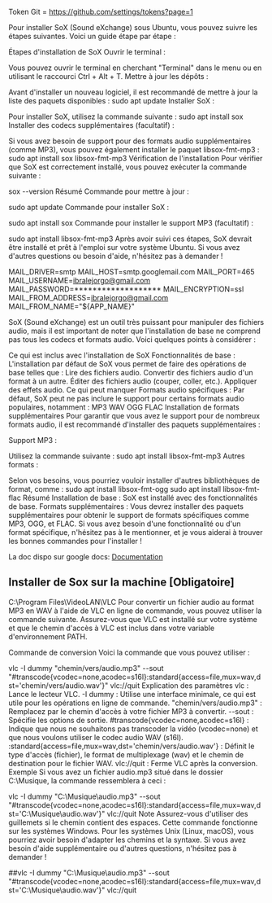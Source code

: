 Token Git = https://github.com/settings/tokens?page=1


 
 Pour installer SoX (Sound eXchange) sous Ubuntu, vous pouvez suivre les étapes suivantes. Voici un guide étape par étape :

Étapes d'installation de SoX
Ouvrir le terminal :

Vous pouvez ouvrir le terminal en cherchant "Terminal" dans le menu ou en utilisant le raccourci Ctrl + Alt + T.
Mettre à jour les dépôts :

Avant d'installer un nouveau logiciel, il est recommandé de mettre à jour la liste des paquets disponibles :
sudo apt update
Installer SoX :

Pour installer SoX, utilisez la commande suivante :
sudo apt install sox
Installer des codecs supplémentaires (facultatif) :

Si vous avez besoin de support pour des formats audio supplémentaires (comme MP3), vous pouvez également installer le paquet libsox-fmt-mp3 :
sudo apt install sox libsox-fmt-mp3
Vérification de l'installation
Pour vérifier que SoX est correctement installé, vous pouvez exécuter la commande suivante :

sox --version
Résumé
Commande pour mettre à jour :

sudo apt update
Commande pour installer SoX :

sudo apt install sox
Commande pour installer le support MP3 (facultatif) :

sudo apt install libsox-fmt-mp3
Après avoir suivi ces étapes, SoX devrait être installé et prêt à l'emploi sur votre système Ubuntu. Si vous avez d'autres questions ou besoin d'aide, n'hésitez pas à demander !


MAIL_DRIVER=smtp
MAIL_HOST=smtp.googlemail.com
MAIL_PORT=465
MAIL_USERNAME=ibralejorgo@gmail.com
MAIL_PASSWORD=*******************
MAIL_ENCRYPTION=ssl
MAIL_FROM_ADDRESS=ibralejorgo@gmail.com
MAIL_FROM_NAME="${APP_NAME}"



SoX (Sound eXchange) est un outil très puissant pour manipuler des fichiers audio, mais il est important de noter que l'installation de base ne comprend pas tous les codecs et formats audio. Voici quelques points à considérer :

Ce qui est inclus avec l'installation de SoX
Fonctionnalités de base : L'installation par défaut de SoX vous permet de faire des opérations de base telles que :
Lire des fichiers audio.
Convertir des fichiers audio d'un format à un autre.
Éditer des fichiers audio (couper, coller, etc.).
Appliquer des effets audio.
Ce qui peut manquer
Formats audio spécifiques : Par défaut, SoX peut ne pas inclure le support pour certains formats audio populaires, notamment :
MP3
WAV
OGG
FLAC
Installation de formats supplémentaires
Pour garantir que vous avez le support pour de nombreux formats audio, il est recommandé d'installer des paquets supplémentaires :

Support MP3 :

Utilisez la commande suivante :
sudo apt install libsox-fmt-mp3
Autres formats :

Selon vos besoins, vous pourriez vouloir installer d'autres bibliothèques de format, comme :
sudo apt install libsox-fmt-ogg
sudo apt install libsox-fmt-flac
Résumé
Installation de base : SoX est installé avec des fonctionnalités de base.
Formats supplémentaires : Vous devrez installer des paquets supplémentaires pour obtenir le support de formats spécifiques comme MP3, OGG, et FLAC.
Si vous avez besoin d'une fonctionnalité ou d'un format spécifique, n'hésitez pas à le mentionner, et je vous aiderai à trouver les bonnes commandes pour l'installer !


La doc dispo sur google docs: [Documentation](https://docs.google.com/document/d/1nXNT0F8BGohvdsJ0GRR0FGu1j87lH_HOMMaVyjkgZsM/edit?usp=sharing)

## Installer de Sox sur la machine [Obligatoire]

C:\Program Files\VideoLAN\VLC
Pour convertir un fichier audio au format MP3 en WAV à l'aide de VLC en ligne de commande, vous pouvez utiliser la commande suivante. Assurez-vous que VLC est installé sur votre système et que le chemin d'accès à VLC est inclus dans votre variable d'environnement PATH.

Commande de conversion
Voici la commande que vous pouvez utiliser :

vlc -I dummy "chemin/vers/audio.mp3" --sout "#transcode{vcodec=none,acodec=s16l}:standard{access=file,mux=wav,dst='chemin/vers/audio.wav'}" vlc://quit
Explication des paramètres
vlc : Lance le lecteur VLC.
-I dummy : Utilise une interface minimale, ce qui est utile pour les opérations en ligne de commande.
"chemin/vers/audio.mp3" : Remplacez par le chemin d'accès à votre fichier MP3 à convertir.
--sout : Spécifie les options de sortie.
#transcode{vcodec=none,acodec=s16l} : Indique que nous ne souhaitons pas transcoder la vidéo (vcodec=none) et que nous voulons utiliser le codec audio WAV (s16l).
:standard{access=file,mux=wav,dst='chemin/vers/audio.wav'} : Définit le type d'accès (fichier), le format de multiplexage (wav) et le chemin de destination pour le fichier WAV.
vlc://quit : Ferme VLC après la conversion.
Exemple
Si vous avez un fichier audio.mp3 situé dans le dossier C:\Musique, la commande ressemblera à ceci :

vlc -I dummy "C:\Musique\audio.mp3" --sout "#transcode{vcodec=none,acodec=s16l}:standard{access=file,mux=wav,dst='C:\Musique\audio.wav'}" vlc://quit
Note
Assurez-vous d'utiliser des guillemets si le chemin contient des espaces.
Cette commande fonctionne sur les systèmes Windows. Pour les systèmes Unix (Linux, macOS), vous pourriez avoir besoin d'adapter les chemins et la syntaxe.
Si vous avez besoin d'aide supplémentaire ou d'autres questions, n'hésitez pas à demander !

##vlc -I dummy "C:\Musique\audio.mp3" --sout "#transcode{vcodec=none,acodec=s16l}:standard{access=file,mux=wav,dst='C:\Musique\audio.wav'}" vlc://quit